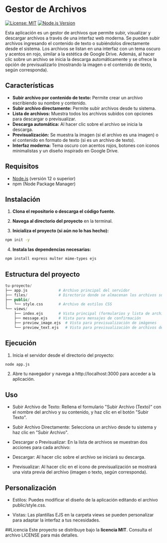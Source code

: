 # Gestor de Archivos
[![License: MIT](https://img.shields.io/badge/License-MIT-yellow.svg)](https://opensource.org/licenses/MIT)
[![Node.js Version](https://img.shields.io/badge/Node.js-14.x-blue.svg)](https://nodejs.org/)

Esta aplicación es un gestor de archivos que permite subir, visualizar y descargar archivos a través de una interfaz web moderna. Se pueden subir archivos ingresando el contenido de texto o subiéndolos directamente desde el sistema. Los archivos se listan en una interfaz con un tema oscuro y acentos en rojo, similar a la estética de Google Drive. Además, al hacer clic sobre un archivo se inicia la descarga automáticamente y se ofrece la opción de previsualizarlo (mostrando la imagen o el contenido de texto, según corresponda).

## Características

- **Subir archivo por contenido de texto:** Permite crear un archivo escribiendo su nombre y contenido.
- **Subir archivo directamente:** Permite subir archivos desde tu sistema.
- **Lista de archivos:** Muestra todos los archivos subidos con opciones para descargar o previsualizar.
- **Descarga automática:** Al hacer clic sobre el archivo se inicia la descarga.
- **Previsualización:** Se muestra la imagen (si el archivo es una imagen) o el contenido en formato de texto (si es un archivo de texto).
- **Interfaz moderna:** Tema oscuro con acentos rojos, botones con iconos minimalistas y un diseño inspirado en Google Drive.

## Requisitos

- [Node.js](https://nodejs.org/) (versión 12 o superior)
- npm (Node Package Manager)

## Instalación

1. **Clona el repositorio o descarga el código fuente.**

2. **Navega al directorio del proyecto** en la terminal.
3. **Inicializa el proyecto (si aún no lo has hecho):**
```bash
npm init -y
```
4. **Instala las dependencias necesarias:**
```bash
npm install express multer mime-types ejs
```

## Estructura del proyecto
```php
tu-proyecto/
├── app.js              # Archivo principal del servidor
├── files/              # Directorio donde se almacenan los archivos subidos
├── public/
│   └── style.css       # Archivo de estilos CSS
└── views/
    ├── index.ejs       # Vista principal (formularios y lista de archivos)
    ├── message.ejs     # Vista para mensajes de confirmación
    ├── preview_image.ejs  # Vista para previsualización de imágenes
    └── preview_text.ejs   # Vista para previsualización de archivos de texto
```

## Ejecución
1. Inicia el servidor desde el directorio del proyecto:
```bash
node app.js
```
2. Abre tu navegador y navega a http://localhost:3000 para acceder a la aplicación.

## Uso
- Subir Archivo de Texto:
Rellena el formulario "Subir Archivo (Texto)" con el nombre del archivo y su contenido, y haz clic en el botón "Subir Texto".

- Subir Archivo Directamente:
Selecciona un archivo desde tu sistema y haz clic en "Subir Archivo".

- Descargar o Previsualizar:
En la lista de archivos se muestran dos acciones para cada archivo:

- Descargar: Al hacer clic sobre el archivo se iniciará su descarga.
- Previsualizar: Al hacer clic en el icono de previsualización se mostrará una vista previa del archivo (imagen o texto, según corresponda).

## Personalización
- Estilos:
Puedes modificar el diseño de la aplicación editando el archivo public/style.css.

- Vistas:
Las plantillas EJS en la carpeta views se pueden personalizar para adaptar la interfaz a tus necesidades.

##Licencia
Este proyecto se distribuye bajo la **licencia MIT**. Consulta el archivo LICENSE para más detalles.
